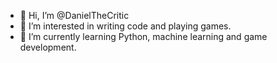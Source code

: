 - 👋 Hi, I’m @DanielTheCritic
- 👀 I’m interested in writing code and playing games.
- 🌱 I’m currently learning Python, machine learning and game development.
